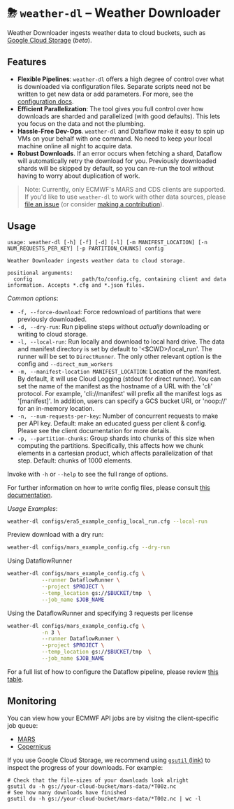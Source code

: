 # ⛈ `weather-dl` – Weather Downloader

Weather Downloader ingests weather data to cloud buckets, such
as [Google Cloud Storage](https://cloud.google.com/storage) (_beta_).

## Features

* **Flexible Pipelines**: `weather-dl` offers a high degree of control over what is downloaded via configuration files.
  Separate scripts need not be written to get new data or add parameters. For more, see the
  [configuration docs](../Configuration.md).
* **Efficient Parallelization**: The tool gives you full control over how downloads are sharded and parallelized (with
  good defaults). This lets you focus on the data and not the plumbing.
* **Hassle-Free Dev-Ops**. `weather-dl` and Dataflow make it easy to spin up VMs on your behalf with one command. No
  need to keep your local machine online all night to acquire data.
* **Robust Downloads**. If an error occurs when fetching a shard, Dataflow will automatically retry the download for
  you. Previously downloaded shards will be skipped by default, so you can re-run the tool without having to worry about
  duplication of work.

> Note: Currently, only ECMWF's MARS and CDS clients are supported. If you'd like to use `weather-dl` to work with other
> data sources, please [file an issue](https://github.com/googlestaging/weather-tools/issues) (or consider
> [making a contribution](../CONTRIBUTING.md)).

## Usage

```
usage: weather-dl [-h] [-f] [-d] [-l] [-m MANIFEST_LOCATION] [-n NUM_REQUESTS_PER_KEY] [-p PARTITION_CHUNKS] config

Weather Downloader ingests weather data to cloud storage.

positional arguments:
  config                path/to/config.cfg, containing client and data information. Accepts *.cfg and *.json files.
```

_Common options_:

* `-f, --force-download`: Force redownload of partitions that were previously downloaded.
* `-d, --dry-run`: Run pipeline steps without _actually_ downloading or writing to cloud storage.
* `-l, --local-run`: Run locally and download to local hard drive. The data and manifest directory is set by default
  to '<$CWD>/local_run'. The runner will be set to `DirectRunner`. The only other relevant option is the config
  and `--direct_num_workers`
* `-m, --manifest-location MANIFEST_LOCATION`: Location of the manifest. By default, it will use Cloud Logging 
  (stdout for direct runner). You can set the name of the manifest as the hostname of a URL with the 'cli' protocol. 
  For example, 'cli://manifest' will prefix all the manifest logs as '[manifest]'. In addition, users can specify a GCS 
  bucket URI, or 'noop://<name>' for an in-memory location.
* `-n, --num-requests-per-key`: Number of concurrent requests to make per API key. Default: make an educated guess per
  client & config. Please see the client documentation for more details.
* `-p, --partition-chunks`: Group shards into chunks of this size when computing the partitions. Specifically, this 
  affects how we chunk elements in a cartesian product, which affects parallelization of that step. Default: chunks of
  1000 elements.

Invoke with `-h` or `--help` to see the full range of options.

For further information on how to write config files, please consult [this documentation](../Configuration.md).

_Usage Examples_:

```bash
weather-dl configs/era5_example_config_local_run.cfg --local-run
```

Preview download with a dry run:

```bash
weather-dl configs/mars_example_config.cfg --dry-run
```

Using DataflowRunner

```bash
weather-dl configs/mars_example_config.cfg \
           --runner DataflowRunner \
           --project $PROJECT \
           --temp_location gs://$BUCKET/tmp  \
           --job_name $JOB_NAME
```

Using the DataflowRunner and specifying 3 requests per license

```bash
weather-dl configs/mars_example_config.cfg \
           -n 3 \
           --runner DataflowRunner \
           --project $PROJECT \
           --temp_location gs://$BUCKET/tmp  \
           --job_name $JOB_NAME
```

For a full list of how to configure the Dataflow pipeline, please review
[this table](https://cloud.google.com/dataflow/docs/reference/pipeline-options).

## Monitoring

You can view how your ECMWF API jobs are by visitng the client-specific job queue:

* [MARS](https://apps.ecmwf.int/mars-activity/)
* [Copernicus](https://cds.climate.copernicus.eu/live/queue)

If you use Google Cloud Storage, we recommend using [`gsutil` (link)](https://cloud.google.com/storage/docs/gsutil) to
inspect the progress of your downloads. For example:

```shell
# Check that the file-sizes of your downloads look alright
gsutil du -h gs://your-cloud-bucket/mars-data/*T00z.nc 
# See how many downloads have finished
gsutil du -h gs://your-cloud-bucket/mars-data/*T00z.nc | wc -l
```
